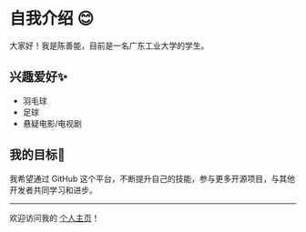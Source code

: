 # 自我介绍 😊

大家好！我是陈善能，目前是一名广东工业大学的学生。

## 兴趣爱好✨

- 羽毛球
- 足球
- 悬疑电影/电视剧

## 我的目标🎯

我希望通过 GitHub 这个平台，不断提升自己的技能，参与更多开源项目，与其他开发者共同学习和进步。

---

欢迎访问我的 [个人主页](https://github.com/your-github-username)！

